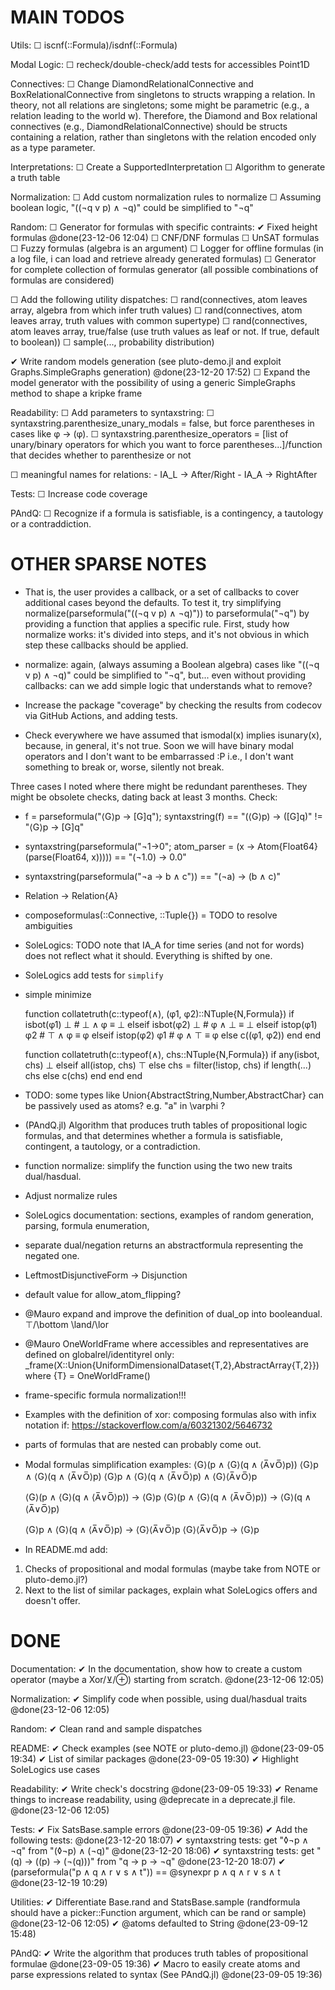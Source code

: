 # MAIN TODOS


Utils:
  ☐ iscnf(::Formula)/isdnf(::Formula)

Modal Logic:
  ☐ recheck/double-check/add tests for accessibles Point1D

Connectives:
  ☐ Change DiamondRelationalConnective and BoxRelationalConnective from singletons to structs wrapping a relation.
    In theory, not all relations are singletons; some might be parametric (e.g., a relation leading to the world w). Therefore, the Diamond and Box relational connectives (e.g., DiamondRelationalConnective) should be structs containing a relation, rather than singletons with the relation encoded only as a type parameter.

Interpretations:
  ☐ Create a SupportedInterpretation
  ☐ Algorithm to generate a truth table

Normalization:
  ☐ Add custom normalization rules to normalize
  ☐ Assuming boolean logic, "((¬q v p) ∧ ¬q)" could be simplified to "¬q"

Random:
  ☐ Generator for formulas with specific contraints:
    ✔ Fixed height formulas @done(23-12-06 12:04)
    ☐ CNF/DNF formulas
    ☐ UnSAT formulas
    ☐ Fuzzy formulas (algebra is an argument)
    ☐ Logger for offline formulas (in a log file, i can load and retrieve already generated formulas)
    ☐ Generator for complete collection of formulas generator (all possible combinations of formulas are considered)

  ☐ Add the following utility dispatches:
    ☐ rand(connectives, atom leaves array, algebra from which infer truth values)
    ☐ rand(connectives, atom leaves array, truth values with common supertype)
    ☐ rand(connectives, atom leaves array, true/false (use truth values as leaf or not. If true, default to boolean))
    ☐ sample(..., probability distribution)
    
  ✔ Write random models generation (see pluto-demo.jl and exploit Graphs.SimpleGraphs generation) @done(23-12-20 17:52)
  ☐ Expand the model generator with the possibility of using a generic SimpleGraphs method to shape a kripke frame 

Readability:
  ☐ Add parameters to syntaxstring:
    ☐ syntaxstring.parenthesize_unary_modals = false, but force parentheses in cases like <G>φ -> <G>(φ).
    ☐ syntaxstring.parenthesize_operators = [list of unary/binary operators for which you want to force parentheses...]/function that decides whether to parenthesize or not

  ☐ meaningful names for relations: - IA_L -> After/Right - IA_A -> RightAfter

Tests:
  ☐ Increase code coverage

PAndQ:
  ☐ Recognize if a formula is satisfiable, is a contingency, a tautology or a contraddiction.

# OTHER SPARSE NOTES


- That is, the user provides a callback, or a set of callbacks to cover additional cases beyond the defaults. To test it, try simplifying normalize(parseformula("((¬q v p) ∧ ¬q)")) to parseformula("¬q") by providing a function that applies a specific rule. First, study how normalize works: it's divided into steps, and it's not obvious in which step these callbacks should be applied.

- normalize: again, (always assuming a Boolean algebra) cases like "((¬q v p) ∧ ¬q)" could be simplified to "¬q", but... even without providing callbacks: can we add simple logic that understands what to remove?

- Increase the package "coverage" by checking the results from codecov via GitHub Actions, and adding tests.

- Check everywhere we have assumed that ismodal(x) implies isunary(x), because, in general, it's not true. Soon we will have binary modal operators and I don't want to be embarrassed :P i.e., I don't want something to break or, worse, silently not break.

Three cases I noted where there might be redundant parentheses. They might be obsolete checks, dating back at least 3 months. Check:
- f = parseformula("⟨G⟩p → [G]q"); syntaxstring(f) == "(⟨G⟩p) → ([G]q)" != "⟨G⟩p → [G]q"
- syntaxstring(parseformula("¬1→0"; atom_parser = (x -> Atom{Float64}(parse(Float64, x))))) == "(¬1.0) → 0.0"
- syntaxstring(parseformula("¬a → b ∧ c")) == "(¬a) → (b ∧ c)"

- Relation -> Relation{A}
- composeformulas(::Connective, ::Tuple{}) = TODO to resolve ambiguities
- SoleLogics: TODO note that IA_A for time series (and not for words) does not reflect what it should. Everything is shifted by one.
- SoleLogics add tests for `simplify`
- simple minimize


    function collatetruth(c::typeof(∧), (φ1, φ2)::NTuple{N,Formula})
        if     isbot(φ1)  ⊥           # ⊥ ∧ φ ≡ ⊥
        elseif isbot(φ2)  ⊥           # φ ∧ ⊥ ≡ ⊥
        elseif istop(φ1)  φ2          # ⊤ ∧ φ ≡ φ
        elseif istop(φ2)  φ1          # φ ∧ ⊤ ≡ φ
        else   c((φ1, φ2))
        end
    end

    function collatetruth(c::typeof(∧), chs::NTuple{N,Formula})
        if     any(isbot, chs) ⊥
        elseif all(istop, chs) ⊤
        else
            chs = filter(!istop, chs)
            if length(...)
                chs
            else
                c(chs)
            end
        end
    end

- TODO: some types like Union{AbstractString,Number,AbstractChar} can be passively used as atoms? e.g. "a" in \varphi ?

- (PAndQ.jl) Algorithm that produces truth tables of propositional logic formulas, and that determines whether a formula is satisfiable, contingent, a tautology, or a contradiction.
- function normalize: simplify the function using the two new traits dual/hasdual.
- Adjust normalize rules
- SoleLogics documentation: sections, examples of random generation, parsing, formula enumeration,
- separate dual/negation returns an abstractformula representing the negated one.
- LeftmostDisjunctiveForm -> Disjunction
- default value for allow_atom_flipping?
- @Mauro expand and improve the definition of dual_op into booleandual. ⊤/\bottom \land/\lor
- @Mauro OneWorldFrame where accessibles and representatives are defined on globalrel/identityrel only: _frame(X::Union{UniformDimensionalDataset{T,2},AbstractArray{T,2}}) where {T} = OneWorldFrame()
- frame-specific formula normalization!!!
- Examples with the definition of xor: composing formulas also with infix notation if: https://stackoverflow.com/a/60321302/5646732
- parts of formulas that are nested <G> can probably come out.
- Modal formulas simplification examples:
    ⟨G⟩(p ∧ ⟨G⟩(q ∧ ⟨A̅∨O̅⟩p))
    ⟨G⟩p ∧ ⟨G⟩(q ∧ ⟨A̅∨O̅⟩p)
    ⟨G⟩p ∧ ⟨G⟩(q ∧ ⟨A̅∨O̅⟩p) ∧ ⟨G⟩⟨A̅∨O̅⟩p

    ⟨G⟩(p ∧ ⟨G⟩(q ∧ ⟨A̅∨O̅⟩p)) -> ⟨G⟩p
    ⟨G⟩(p ∧ ⟨G⟩(q ∧ ⟨A̅∨O̅⟩p)) -> ⟨G⟩(q ∧ ⟨A̅∨O̅⟩p)

    ⟨G⟩p ∧ ⟨G⟩(q ∧ ⟨A̅∨O̅⟩p) -> ⟨G⟩⟨A̅∨O̅⟩p
    ⟨G⟩⟨A̅∨O̅⟩p -> ⟨G⟩p
    
- In README.md add:
1) Checks of propositional and modal formulas (maybe take from NOTE or pluto-demo.jl?)
2) Next to the list of similar packages, explain what SoleLogics offers and doesn't offer.


# DONE

Documentation:
  ✔ In the documentation, show how to create a custom operator (maybe a Xor/⊻/⊕) starting from scratch. @done(23-12-06 12:05)

Normalization:
  ✔ Simplify code when possible, using dual/hasdual traits @done(23-12-06 12:05)
  
Random:
  ✔ Clean rand and sample dispatches

README:
  ✔ Check examples (see NOTE or pluto-demo.jl) @done(23-09-05 19:34)
  ✔ List of similar packages @done(23-09-05 19:30)
  ✔ Highlight SoleLogics use cases

Readability: 
  ✔ Write check's docstring @done(23-09-05 19:33)
  ✔ Rename things to increase readability, using @deprecate in a deprecate.jl file. @done(23-12-06 12:05)

Tests:
  ✔ Fix SatsBase.sample errors @done(23-09-05 19:36)
  ✔ Add the following tests: @done(23-12-20 18:07)
    ✔ syntaxstring tests: get "◊¬p ∧ ¬q" from "(◊¬p) ∧ (¬q)" @done(23-12-20 18:06)
    ✔ syntaxstring tests: get "(q) → ((p) → (¬(q)))" from "q → p → ¬q" @done(23-12-20 18:07)
    ✔ (parseformula("p ∧ q ∧ r ∨ s ∧ t")) == @synexpr p ∧ q ∧ r ∨ s ∧ t @done(23-12-19 10:29)

Utilities:
  ✔ Differentiate Base.rand and StatsBase.sample (randformula should have a picker::Function argument, which can be rand or sample) @done(23-12-06 12:05)
  ✔ @atoms defaulted to String @done(23-09-12 15:48)

PAndQ:
  ✔ Write the algorithm that produces truth tables of propositional formulae @done(23-09-05 19:36)
  ✔ Macro to easily create atoms and parse expressions related to syntax (See PAndQ.jl) @done(23-09-05 19:36)
